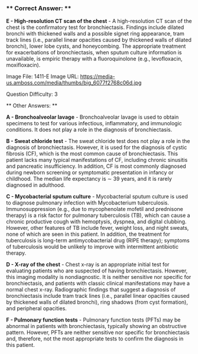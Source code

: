 ### ** Correct Answer: **

**E - High-resolution CT scan of the chest** - A high-resolution CT scan of the chest is the confirmatory test for bronchiectasis. Findings include dilated bronchi with thickened walls and a possible signet ring appearance, tram track lines (i.e., parallel linear opacities caused by thickened walls of dilated bronchi), lower lobe cysts, and honeycombing. The appropriate treatment for exacerbations of bronchiectasis, when sputum culture information is unavailable, is empiric therapy with a fluoroquinolone (e.g., levofloxacin, moxifloxacin).

Image File: 1411-E
Image URL: https://media-us.amboss.com/media/thumbs/big_6077f2768c06d.jpg

Question Difficulty: 3

** Other Answers: **

**A - Bronchoalveolar lavage** - Bronchoalveolar lavage is used to obtain specimens to test for various infectious, inflammatory, and immunologic conditions. It does not play a role in the diagnosis of bronchiectasis.

**B - Sweat chloride test** - The sweat chloride test does not play a role in the diagnosis of bronchiectasis. However, it is used for the diagnosis of cystic fibrosis (CF), which is the most common cause of bronchiectasis. This patient lacks many typical manifestations of CF, including chronic sinusitis and pancreatic insufficiency. In addition, CF is most commonly diagnosed during newborn screening or symptomatic presentation in infancy or childhood. The median life expectancy is ∼ 39 years, and it is rarely diagnosed in adulthood.

**C - Mycobacterial sputum culture** - Mycobacterial sputum culture is used to diagnose pulmonary infection with Mycobacterium tuberculosis. Immunosuppression (e.g., due to mycophenolate mofetil and prednisone therapy) is a risk factor for pulmonary tuberculosis (TB), which can cause a chronic productive cough with hemoptysis, dyspnea, and digital clubbing. However, other features of TB include fever, weight loss, and night sweats, none of which are seen in this patient. In addition, the treatment for tuberculosis is long-term antimycobacterial drug (RIPE therapy); symptoms of tuberculosis would be unlikely to improve with intermittent antibiotic therapy.

**D - X-ray of the chest** - Chest x-ray is an appropriate initial test for evaluating patients who are suspected of having bronchiectasis. However, this imaging modality is nondiagnostic. It is neither sensitive nor specific for bronchiectasis, and patients with classic clinical manifestations may have a normal chest x-ray. Radiographic findings that suggest a diagnosis of bronchiectasis include tram track lines (i.e., parallel linear opacities caused by thickened walls of dilated bronchi), ring shadows (from cyst formation), and peripheral opacities.

**F - Pulmonary function tests** - Pulmonary function tests (PFTs) may be abnormal in patients with bronchiectasis, typically showing an obstructive pattern. However, PFTs are neither sensitive nor specific for bronchiectasis and, therefore, not the most appropriate tests to confirm the diagnosis in this patient.

